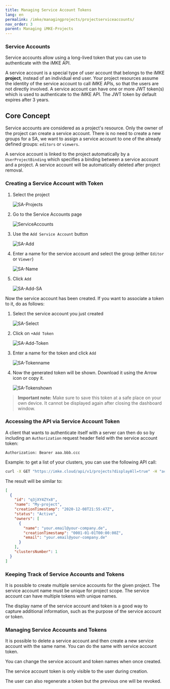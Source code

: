 ```yaml
---
title: Managing Service Account Tokens
lang: en
permalink: /imke/managingprojects/projectserviceaccounts/
nav_order: 3
parent: Managing iMKE-Projects
---
```


### Service Accounts

Service accounts allow using a long-lived token that you can use to authenticate with the iMKE API.

A service account is a special type of user account that belongs to the iMKE **project**, instead of an individual
end user. Your project resources assume the identity of the service account to call iMKE APIs, so that the users
are not directly involved. A service account can have one or more JWT token(s) which is used to authenticate to the
iMKE API. The JWT token by default expires after 3 years.

## Core Concept

Service accounts are considered as a project's resource. Only the owner of the project can create a service account.
There is no need to create a new groups for a SA, we want to assign a service account to one of the already defined groups:
`editors` or `viewers`.

A service account is linked to the project automatically by a `UserProjectBinding` which specifies a binding between a
service account and a project. A service account will be automatically deleted after project removal.

### Creating a Service Account with Token

1. Select the project

    ![SA-Projects](sa-projects.png)

1. Go to the Service Accounts page

    ![ServiceAccounts](sa-serviceaccounts.png)

1. Use the `Add Service Account` button

    ![SA-Add](sa-add.png)

1. Enter a name for the service account and select the group (either `Editor` or `Viewer`)

    ![SA-Name](sa-name.png)

1. Click `Add`

    ![SA-Add-SA](sa-add-sa.png)

Now the service account has been created. If you want to associate a token to it, do as follows:

1. Select the service account you just created

    ![SA-Select](sa-select.png)

1. Click on `+Add Token`

    ![SA-Add-Token](sa-add-token.png)

1. Enter a name for the token and click `Add`

    ![SA-Tokenname](sa-tokenname.png)

1. Now the generated token will be shown. Download it using the Arrow icon or copy it.

    ![SA-Tokenshown](sa-tokenshown.png)

 > **Important note:** Make sure to save this token at a safe place on your own device. It cannot be displayed again after closing the dashboard window.

### Accessing the API via Service Account Token

A client that wants to authenticate itself with a server can then do so by including an `Authorization` request header
field with the service account token:

```HTTP
Authorization: Bearer aaa.bbb.ccc
```

Example: to get a list of your clusters, you can use the following API call:

```bash
curl -X GET "https://imke.cloud/api/v1/projects?displayAll=true" -H "accept: application/json" -H "authorization: Bearer eyJhbXxXXxXxX..."  | jq
```

The result will be similar to:

```json
[
  {
    "id": "q3jXY4ZYx8",
    "name": "My-project",
    "creationTimestamp": "2020-12-08T21:55:47Z",
    "status": "Active",
    "owners": [
      {
        "name": "your.email@your-company.de",
        "creationTimestamp": "0001-01-01T00:00:00Z",
        "email": "your.email@your-company.de"
      }
    ],
    "clustersNumber": 1
  }
]
```

### Keeping Track of Service Accounts and Tokens

It is possible to create multiple service accounts for the given project. The service account name must be unique for
project scope. The service account can have multiple tokens with unique names.

The display name of the service account and token is a good way to capture additional information, such as the purpose of
the service account or token.

### Managing Service Accounts and Tokens

It is possible to delete a service account and then create a new service account with the same name. You can do the same
with service account token.

You can change the service account and token names when once created.

The service account token is only visible to the user during creation.

The user can also regenerate a token but the previous one will be revoked.
